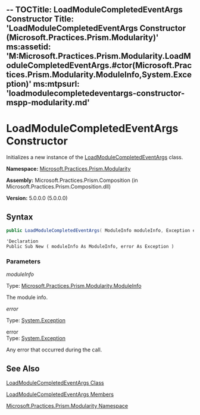 --
TOCTitle: LoadModuleCompletedEventArgs Constructor
Title: 'LoadModuleCompletedEventArgs Constructor (Microsoft.Practices.Prism.Modularity)'
ms:assetid: 'M:Microsoft.Practices.Prism.Modularity.LoadModuleCompletedEventArgs.\#ctor(Microsoft.Practices.Prism.Modularity.ModuleInfo,System.Exception)'
ms:mtpsurl: 'loadmodulecompletedeventargs-constructor-mspp-modularity.md'
---


# LoadModuleCompletedEventArgs Constructor

Initializes a new instance of the [LoadModuleCompletedEventArgs](/patterns-practices/reference/loadmodulecompletedeventargs-class-mspp-modularity) class.

**Namespace:** [Microsoft.Practices.Prism.Modularity](/patterns-practices/reference/mspp-modularity-namespace)

**Assembly:** Microsoft.Practices.Prism.Composition (in Microsoft.Practices.Prism.Composition.dll)

**Version:** 5.0.0.0 (5.0.0.0)

## Syntax

```C#
public LoadModuleCompletedEventArgs( ModuleInfo moduleInfo, Exception error )
```

```VB
'Declaration
Public Sub New ( moduleInfo As ModuleInfo, error As Exception )
```

### Parameters

*moduleInfo*

Type: [Microsoft.Practices.Prism.Modularity.ModuleInfo](/patterns-practices/reference/moduleinfo-class-mspp-modularity)

The module info.


*error*

Type: [System.Exception](http://msdn.microsoft.com/en-us/library/c18k6c59)

error  
Type: [System.Exception](/patterns-practices/reference/ieventsubscription-interface-mspp-pubsubevents)

Any error that occurred during the call.

## See Also

[LoadModuleCompletedEventArgs Class](/patterns-practices/reference/loadmodulecompletedeventargs-class-mspp-modularity)

[LoadModuleCompletedEventArgs Members](/patterns-practices/reference/loadmodulecompletedeventargs-members-mspp-modularity)

[Microsoft.Practices.Prism.Modularity Namespace](/patterns-practices/reference/mspp-modularity-namespace)
